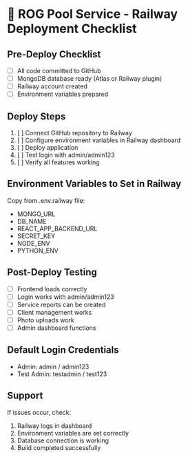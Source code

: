 # 🚀 ROG Pool Service - Railway Deployment Checklist

## Pre-Deploy Checklist
- [ ] All code committed to GitHub
- [ ] MongoDB database ready (Atlas or Railway plugin)
- [ ] Railway account created
- [ ] Environment variables prepared

## Deploy Steps
1. [ ] Connect GitHub repository to Railway
2. [ ] Configure environment variables in Railway dashboard
3. [ ] Deploy application
4. [ ] Test login with admin/admin123
5. [ ] Verify all features working

## Environment Variables to Set in Railway
Copy from .env.railway file:
- MONGO_URL
- DB_NAME  
- REACT_APP_BACKEND_URL
- SECRET_KEY
- NODE_ENV
- PYTHON_ENV

## Post-Deploy Testing
- [ ] Frontend loads correctly
- [ ] Login works with admin/admin123
- [ ] Service reports can be created
- [ ] Client management works
- [ ] Photo uploads work
- [ ] Admin dashboard functions

## Default Login Credentials
- Admin: admin / admin123
- Test Admin: testadmin / test123

## Support
If issues occur, check:
1. Railway logs in dashboard
2. Environment variables are set correctly
3. Database connection is working
4. Build completed successfully
